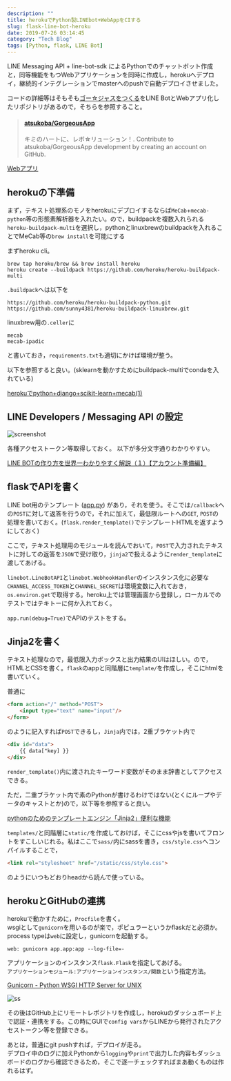 ```yaml
---
description: ""
title: herokuでPython製LINEbot+WebAppをCIする
slug: flask-line-bot-heroku
date: 2019-07-26 03:14:45
category: "Tech Blog"
tags: [Python, flask, LINE Bot]
---
```


LINE Messaging API + line-bot-sdk によるPythonでのチャットボット作成と，同等機能をもつWebアプリケーションを同時に作成し，herokuへデプロイ，継続的インテグレーションでmasterへのpushで自動デプロイさせました。

<!-- more  -->

コードの詳細等はそもそも[ゴー☆ジャスをつくる](https://qiita.com/jg43yr/items/30defcdb69163612fc27)をLINE BotとWebアプリ化したリポジトリがあるので，そちらを参照すること。

<blockquote class="embedly-card"><h4><a href="https://github.com/atsukoba/GorgeousApp">atsukoba/GorgeousApp</a></h4><p>キミのハートに、レボ☆リューション！. Contribute to atsukoba/GorgeousApp development by creating an account on GitHub.</p></blockquote>
<script async src="//cdn.embedly.com/widgets/platform.js" charset="UTF-8"></script>

[Webアプリ](https://gorgeous-app.herokuapp.com/)

## herokuの下準備

まず，テキスト処理系のモノをherokuにデプロイするならば`MeCab`+`mecab-python`等の形態素解析器を入れたい。ので，buildpackを複数入れられる`heroku-buildpack-multi`を選択し，pythonとlinuxbrewのbuildpackを入れることでMeCab等の`brew install`を可能にする

まずheroku cli。

```shell
brew tap heroku/brew && brew install heroku
heroku create --buildpack https://github.com/heroku/heroku-buildpack-multi
```

`.buildpack`へは以下を

```.buildpack
https://github.com/heroku/heroku-buildpack-python.git
https://github.com/sunny4381/heroku-buildpack-linuxbrew.git
```

linuxbrew用の`.celler`に

```.celler
mecab
mecab-ipadic
```

と書いておき，`requirements.txt`も適切にかけば環境が整う。

以下を参照すると良い。(sklearnを動かすためにbuildpack-multiでcondaを入れている)

[herokuでpython+django+scikit-learn+mecab(1)](https://qiita.com/kenchin110100/items/6f1c84ac8858525fffc5)

## LINE Developers / Messaging API の設定

![screenshot](https://i.gyazo.com/bfb34348c18382476989e734c3106351.png)

各種アクセストークン等取得しておく。
以下が多分文字通りわかりやすい。

[LINE BOTの作り方を世界一わかりやすく解説（１）【アカウント準備編】](https://qiita.com/yoshizaki_kkgk/items/bd4277d3943200beab26)

## flaskでAPIを書く

LINE bot用のテンプレート ([app.py](https://github.com/line/line-bot-sdk-python/blob/master/examples/flask-kitchensink/app.py)) があり，それを使う。そこでは`/callback`への`POST`に対して返答を行うので，それに加えて，最低限ルートへの`GET`, `POST`の処理を書いておく。(`flask.render_template()`でテンプレートHTMLを返すようにしておく)  

ここで，テキスト処理用のモジュールを読んでおいて，`POST`で入力されたテキストに対しての返答を`JSON`で受け取り，`jinja2`で扱えるように`render_template`に渡してあげる。

`linebot.LineBotAPI`と`linebot.WebhookHandler`のインスタンス化に必要な`CHANNEL_ACCESS_TOKEN`と`CHANNEL_SECRET`は環境変数に入れておき，`os.environ.get`で取得する。heroku上では管理画面から登録し，ローカルでのテストではテキトーに何か入れておく。

`app.run(debug=True)`でAPIのテストをする。

## Jinja2を書く

テキスト処理なので，最低限入力ボックスと出力結果のUIはほしい。ので，HTMLとCSSを書く。`flask`のappと同階層に`template/`を作成し，そこにhtmlを書いていく。

普通に

```html
<form action="/" method="POST">
    <input type="text" name="input"/>
</form>
```

のように記入すれば`POST`できるし，`Jinja`内では，2重ブラケット内で

```html
<div id="data">
    {{ data["key] }}
</div>
```

`render_template()`内に渡されたキーワード変数がそのまま辞書としてアクセスできる。

ただ，二重ブラケット内で素のPythonが書けるわけではない(とくにループやデータのキャストとか)ので，以下等を参照すると良い。

[pythonのためのテンプレートエンジン「Jinja2」便利な機能](https://qiita.com/kotamatsuoka/items/a95faf6655c0e775ee22)

`templates/`と同階層に`static/`を作成しておけば，そこにcssやjsを書いてフロントをすこしいじれる。私はここで`sass/`内にsassを書き，`css/style.css`へコンパイルすることで，

```html
<link rel="stylesheet" href="/static/css/style.css">
```

のようにいつもどおりheadから読んで使っている。

## herokuとGitHubの連携

herokuで動かすために，`Procfile`を書く。  
wsgiとして`gunicorn`を用いるのが楽で，ポピュラーというかflaskだと必須か。
process typeは`web`に設定し，gunicornを起動する。

`web: gunicorn app.app:app --log-file=-`

アプリケーションのインスタンス`flask.Flask`を指定してあげる。  
`アプリケーションモジュール:アプリケーションインスタンス/関数`という指定方法。

[Gunicorn - Python WSGI HTTP Server for UNIX](https://gunicorn.org/)

![ss](https://i.gyazo.com/75a46844773d4bddcae040fac45bff17.png)

その後はGitHub上にリモートレポジトリを作成し，herokuのダッシュボード上で認証・連携をする。この時にGUIで`config vars`からLINEから発行されたアクセストークン等を登録できる。

あとは，普通にgit pushすれば，デプロイが走る。  
デプロイ中のログに加えPythonから`logging`や`print`で出力した内容もダッシュボードのログから確認できるため，そこで逐一チェックすればまあ動くものは作れるはず。
